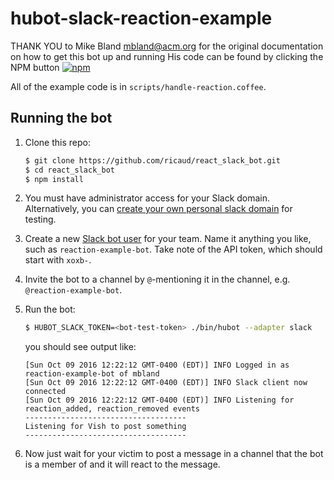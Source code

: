 # hubot-slack-reaction-example

THANK YOU to Mike Bland <mbland@acm.org> for the original documentation on how to get this bot up and running 
His code can be found by clicking the NPM button 
[![npm](https://img.shields.io/npm/v/hubot-slack-reaction-example.svg?maxAge=2592000)](https://www.npmjs.com/package/hubot-slack-reaction-example)


All of the example code is in `scripts/handle-reaction.coffee`.

[hubot]: http://hubot.github.com
[hubot-slack]: https://www.npmjs.com/package/hubot-slack

## Running the bot

1. Clone this repo:
   ```sh
   $ git clone https://github.com/ricaud/react_slack_bot.git
   $ cd react_slack_bot
   $ npm install
   ```

1. You must have administrator access for your Slack domain. Alternatively, you
   can [create your own personal slack domain][slack-create] for testing.

1. Create a new [Slack bot user][slack-bot-user] for your team. Name it
   anything you like, such as `reaction-example-bot`. Take note of the
   API token, which should start with `xoxb-`.

1. Invite the bot to a channel by `@`-mentioning it in the channel, e.g.
   `@reaction-example-bot`.

1. Run the bot:
   ```sh
   $ HUBOT_SLACK_TOKEN=<bot-test-token> ./bin/hubot --adapter slack
   ```
   you should see output like:
   ```
   [Sun Oct 09 2016 12:22:12 GMT-0400 (EDT)] INFO Logged in as reaction-example-bot of mbland
   [Sun Oct 09 2016 12:22:12 GMT-0400 (EDT)] INFO Slack client now connected
   [Sun Oct 09 2016 12:22:12 GMT-0400 (EDT)] INFO Listening for reaction_added, reaction_removed events
   ------------------------------------
   Listening for Vish to post something
   ------------------------------------
   ```

1. Now just wait for your victim to post a message in a channel that the bot is a member of and it will
   react to the message.

[slack-create]: https://slack.com/create
[slack-bot-user]: https://api.slack.com/bot-users]

